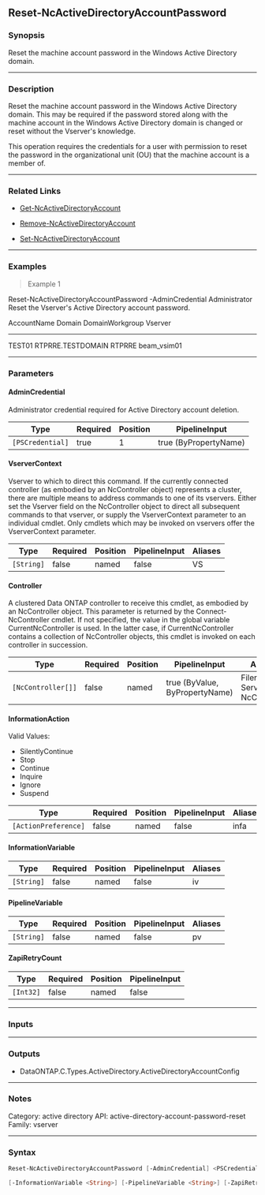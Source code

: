 Reset-NcActiveDirectoryAccountPassword
--------------------------------------

### Synopsis
Reset the machine account password in the Windows Active Directory domain.

---

### Description

Reset the machine account password in the Windows Active Directory domain. This may be required if the password stored along with the machine account in the Windows Active Directory domain is changed or reset without the Vserver's knowledge.

This operation requires the credentials for a user with permission to reset the password in the organizational unit (OU) that the machine account is a member of.

---

### Related Links
* [Get-NcActiveDirectoryAccount](Get-NcActiveDirectoryAccount)

* [Remove-NcActiveDirectoryAccount](Remove-NcActiveDirectoryAccount)

* [Set-NcActiveDirectoryAccount](Set-NcActiveDirectoryAccount)

---

### Examples
> Example 1

Reset-NcActiveDirectoryAccountPassword -AdminCredential Administrator
Reset the Vserver's Active Directory account password.

AccountName               Domain                              DomainWorkgroup           Vserver
-----------               ------                              ---------------           -------
TEST01                    RTPRRE.TESTDOMAIN                   RTPRRE                    beam_vsim01

---

### Parameters
#### **AdminCredential**
Administrator credential required for Active Directory account deletion.

|Type            |Required|Position|PipelineInput        |
|----------------|--------|--------|---------------------|
|`[PSCredential]`|true    |1       |true (ByPropertyName)|

#### **VserverContext**
Vserver to which to direct this command.  If the currently connected controller (as embodied by an NcController object) represents a cluster, there are multiple means to address commands to one of its vservers.  Either set the Vserver field on the NcController object to direct all subsequent commands to that vserver, or supply the VserverContext parameter to an individual cmdlet.  Only cmdlets which may be invoked on vservers offer the VserverContext parameter.

|Type      |Required|Position|PipelineInput|Aliases|
|----------|--------|--------|-------------|-------|
|`[String]`|false   |named   |false        |VS     |

#### **Controller**
A clustered Data ONTAP controller to receive this cmdlet, as embodied by an NcController object.  This parameter is returned by the Connect-NcController cmdlet.  If not specified, the value in the global variable CurrentNcController is used.  In the latter case, if CurrentNcController contains a collection of NcController objects, this cmdlet is invoked on each controller in succession.

|Type              |Required|Position|PipelineInput                 |Aliases                          |
|------------------|--------|--------|------------------------------|---------------------------------|
|`[NcController[]]`|false   |named   |true (ByValue, ByPropertyName)|Filer<br/>Server<br/>NcController|

#### **InformationAction**

Valid Values:

* SilentlyContinue
* Stop
* Continue
* Inquire
* Ignore
* Suspend

|Type                |Required|Position|PipelineInput|Aliases|
|--------------------|--------|--------|-------------|-------|
|`[ActionPreference]`|false   |named   |false        |infa   |

#### **InformationVariable**

|Type      |Required|Position|PipelineInput|Aliases|
|----------|--------|--------|-------------|-------|
|`[String]`|false   |named   |false        |iv     |

#### **PipelineVariable**

|Type      |Required|Position|PipelineInput|Aliases|
|----------|--------|--------|-------------|-------|
|`[String]`|false   |named   |false        |pv     |

#### **ZapiRetryCount**

|Type     |Required|Position|PipelineInput|
|---------|--------|--------|-------------|
|`[Int32]`|false   |named   |false        |

---

### Inputs

---

### Outputs
* DataONTAP.C.Types.ActiveDirectory.ActiveDirectoryAccountConfig

---

### Notes
Category: active directory
API: active-directory-account-password-reset
Family: vserver

---

### Syntax
```PowerShell
Reset-NcActiveDirectoryAccountPassword [-AdminCredential] <PSCredential> [-VserverContext <String>] [-Controller <NcController[]>] [-InformationAction <ActionPreference>] 
```
```PowerShell
[-InformationVariable <String>] [-PipelineVariable <String>] [-ZapiRetryCount <Int32>] [<CommonParameters>]
```
